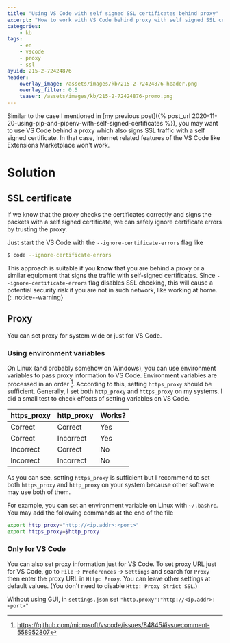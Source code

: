 ```yaml
---
title: "Using VS Code with self signed SSL certificates behind proxy"
excerpt: "How to work with VS Code behind proxy with self signed SSL certificates"
categories:
    - kb
tags:
    - en
    - vscode
    - proxy
    - ssl
ayuid: 215-2-72424876
header:
    overlay_image: /assets/images/kb/215-2-72424876-header.png
    overlay_filter: 0.5
    teaser: /assets/images/kb/215-2-72424876-promo.png
---
```


Similar to the case I mentioned in [my previous post]({% post_url
2020-11-20-using-pip-and-pipenv-with-self-signed-certificates %}), you may want
to use VS Code behind a proxy which also signs SSL traffic with a self signed
certificate. In that case, Internet related features of the VS Code like
Extensions Marketplace won't work.

# Solution

## SSL certificate

If we know that the proxy checks the certificates correctly and signs the packets
with a self signed certificate, we can safely ignore certificate errors by
trusting the proxy.

Just start the VS Code with the `--ignore-certificate-errors` flag like

```bash
$ code --ignore-certificate-errors
```

This approach is suitable if you **know** that you are behind a proxy or a
similar equipment that signs the traffic with self-signed certificates.
Since `--ignore-certificate-errors` flag disables SSL checking, this will
cause a potential security risk if you are not in such network, like working
at home.
{: .notice--warning}

## Proxy

You can set proxy for system wide or just for VS Code.

### Using environment variables

On Linux (and probably somehow on Windows), you can use environment variables
to pass proxy information to VS Code. Environment variables are processed in an
order [^1f]. According to this, setting `https_proxy` should be sufficient.
Generally, I set both `http_proxy` and `https_proxy` on my systems. I did a
small test to check effects of setting variables on VS Code.

| https_proxy | http_proxy | Works? |
|-------------|------------|--------|
| Correct     | Correct    | Yes    |
| Correct     | Incorrect  | Yes    |
| Incorrect   | Correct    | No     |
| Incorrect   | Incorrect  | No     |

As you can see, setting `https_proxy` is sufficient but I recommend to set
both `https_proxy` and `http_proxy` on your system because other software
may use both of them.

For example, you can set an environment variable on Linux with `~/.bashrc`. You
may add the following commands at the end of the file

```bash
export http_proxy="http://<ip.addr>:<port>"
export https_proxy=$http_proxy
```

### Only for VS Code

You can also set proxy information just for VS Code. To set proxy URL just for
VS Code, go to `File` → `Preferences` → `Settings` and search for `Proxy` then
enter the proxy URL in `Http: Proxy`. You can leave other settings at default
values. (You don't need to disable `Http: Proxy Strict SSL`.)

Without using GUI, in `settings.json` set
`"http.proxy":"http://<ip.addr>:<port>"`

[^1f]: <https://github.com/microsoft/vscode/issues/84845#issuecomment-558952807>
